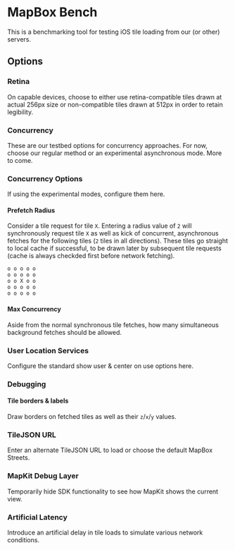 # MapBox Bench

This is a benchmarking tool for testing iOS tile loading from our (or other) servers. 

## Options

### Retina

On capable devices, choose to either use retina-compatible tiles drawn at actual 256px size or non-compatible tiles drawn at 512px in order to retain legibility. 

### Concurrency

These are our testbed options for concurrency approaches. For now, choose our regular method or an experimental asynchronous mode. More to come. 

### Concurrency Options

If using the experimental modes, configure them here. 

#### Prefetch Radius

Consider a tile request for tile `X`. Entering a radius value of `2` will synchronously request tile `X` as well as kick of concurrent, asynchronous fetches for the following tiles (`2` tiles in all directions). These tiles go straight to local cache if successful, to be drawn later by subsequent tile requests (cache is always checkded first before network fetching). 

    o o o o o
    o o o o o
    o o X o o
    o o o o o
    o o o o o

#### Max Concurrency

Aside from the normal synchronous tile fetches, how many simultaneous background fetches should be allowed. 

### User Location Services

Configure the standard show user & center on use options here. 

### Debugging

#### Tile borders & labels

Draw borders on fetched tiles as well as their `z`/`x`/`y` values. 

### TileJSON URL

Enter an alternate TileJSON URL to load or choose the default MapBox Streets. 

### MapKit Debug Layer

Temporarily hide SDK functionality to see how MapKit shows the current view. 

### Artificial Latency

Introduce an artificial delay in tile loads to simulate various network conditions. 